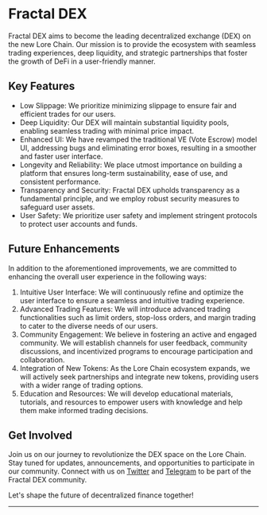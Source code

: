 # Fractal DEX

Fractal DEX aims to become the leading decentralized exchange (DEX) on the new Lore Chain. Our mission is to provide the ecosystem with seamless trading experiences, deep liquidity, and strategic partnerships that foster the growth of DeFi in a user-friendly manner. 

## Key Features

- Low Slippage: We prioritize minimizing slippage to ensure fair and efficient trades for our users.
- Deep Liquidity: Our DEX will maintain substantial liquidity pools, enabling seamless trading with minimal price impact.
- Enhanced UI: We have revamped the traditional VE (Vote Escrow) model UI, addressing bugs and eliminating error boxes, resulting in a smoother and faster user interface.
- Longevity and Reliability: We place utmost importance on building a platform that ensures long-term sustainability, ease of use, and consistent performance.
- Transparency and Security: Fractal DEX upholds transparency as a fundamental principle, and we employ robust security measures to safeguard user assets.
- User Safety: We prioritize user safety and implement stringent protocols to protect user accounts and funds.

## Future Enhancements

In addition to the aforementioned improvements, we are committed to enhancing the overall user experience in the following ways:

1. Intuitive User Interface: We will continuously refine and optimize the user interface to ensure a seamless and intuitive trading experience.
2. Advanced Trading Features: We will introduce advanced trading functionalities such as limit orders, stop-loss orders, and margin trading to cater to the diverse needs of our users.
3. Community Engagement: We believe in fostering an active and engaged community. We will establish channels for user feedback, community discussions, and incentivized programs to encourage participation and collaboration.
4. Integration of New Tokens: As the Lore Chain ecosystem expands, we will actively seek partnerships and integrate new tokens, providing users with a wider range of trading options.
5. Education and Resources: We will develop educational materials, tutorials, and resources to empower users with knowledge and help them make informed trading decisions.

## Get Involved

Join us on our journey to revolutionize the DEX space on the Lore Chain. Stay tuned for updates, announcements, and opportunities to participate in our community. Connect with us on [Twitter](https://twitter.com/FractalDEX) and [Telegram](https://t.me/FractalDEX) to be part of the Fractal DEX community.

Let's shape the future of decentralized finance together!

---

